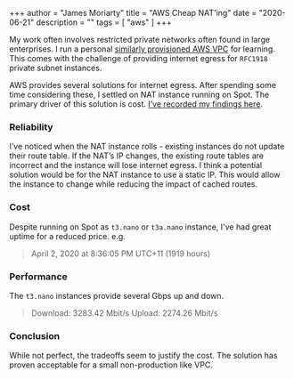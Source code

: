 +++
author = "James Moriarty"
title = "AWS Cheap NAT'ing"
date = "2020-06-21"
description = ""
tags = [
  "aws"
]
+++

My work often involves restricted private networks often found in large enterprises. I run a personal [similarly provisioned AWS VPC](https://github.com/jamesmoriarty/cfn-vpc) for learning. This comes with the challenge of providing internet egress for `RFC1918` private subnet instances.

AWS provides several solutions for internet egress. After spending some time considering these, I settled on NAT instance running on Spot. The primary driver of this solution is cost. [I’ve recorded my findings here](https://github.com/jamesmoriarty/cfn-cheapest-nat).

### Reliability

I’ve noticed when the NAT instance rolls - existing instances do not update their route table. If the NAT’s IP changes, the existing route tables are incorrect and the instance will lose internet egress. I think a potential solution would be for the NAT instance to use a static IP. This would allow the instance to change while reducing the impact of cached routes.

### Cost

Despite running on Spot as `t3.nano` or `t3a.nano` instance, I've had great uptime for a reduced price. e.g.

> April 2, 2020 at 8:36:05 PM UTC+11 (1919 hours)

### Performance

The `t3.nano` instances provide several Gbps up and down.

> Download: 3283.42 Mbit/s
> Upload: 2274.26 Mbit/s

### Conclusion

While not perfect, the tradeoffs seem to justify the cost. The solution has proven acceptable for a small non-production like VPC.
